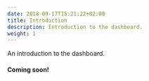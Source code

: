```yaml
---
date: 2018-09-17T15:21:22+02:00
title: Introduction
description: Introduction to the dashboard.
weight: 1
---
```


An introduction to the dashboard.

#### Coming soon!
